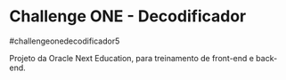 # Challenge ONE - Decodificador
#challengeonedecodificador5

Projeto da Oracle Next Education, para treinamento de front-end e back-end.
